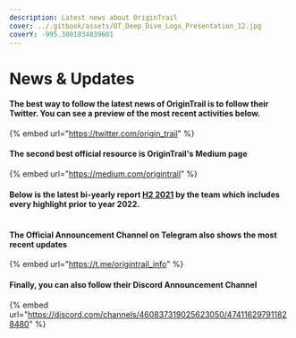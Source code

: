 ```yaml
---
description: Latest news about OriginTrail
cover: ../.gitbook/assets/OT_Deep_Dive_Logo_Presentation_12.jpg
coverY: -995.3001034839601
---
```


# News & Updates

#### The best way to follow the latest news of OriginTrail is to follow their **Twitter**. You can see a preview of the most recent activities below.

{% embed url="https://twitter.com/origin_trail" %}

#### The second best official resource is OriginTrail's Medium page

{% embed url="https://medium.com/origintrail" %}

#### Below is the latest bi-yearly report [**H2 2021**](https://medium.com/origintrail/origintrail-bi-yearly-report-h2-2021-making-humanitys-most-important-assets-discoverable-af873702d807) by the team which includes every highlight prior to year 2022.

<figure><img src="https://miro.medium.com/max/720/1*033upG1aiYW-2Fga6q-BzA.jpeg" alt=""><figcaption></figcaption></figure>

#### The Official Announcement Channel on **Telegram** also shows the most recent updates&#x20;

{% embed url="https://t.me/origintrail_info" %}

#### Finally, you can also follow their Discord Announcement Channel

{% embed url="https://discord.com/channels/460837319025623050/474116297911828480" %}
